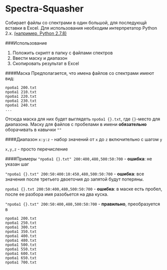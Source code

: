 Spectra-Squasher
================

Собирает файлы со спектрами в один большой, для последующй вставки в Excel.
Для использования необходим интерпретатор Python 2.x. [(например, Python 2.7.8)](https://www.python.org/downloads/release/python-278/)

###Использование
1. Положить скрипт в папку с файлами спектров
2. Ввести маску и диапазон
3. Скопировать результат в Excel

####Маска
Предполагается, что имена файлов со спектрами имеют вид:
```
проба1 200.txt
проба1 210.txt
проба1 220.txt
проба1 230.txt
проба1 240.txt
...
```
Отсюда маска для них будет выглядеть `проба1 {}.txt`, где `{}`-место для диапазона.
Маску для файлов с пробелами в имени **обязательно** оборачивать в кавычки `""`

####Диапазон
`x:y:z` - набор значений от `x` до `z` включительно с шагом `y`

`x,y,z` - просто перечисление

####Примеры
`"проба1 {}.txt" 200:400,480,500:50:700` - **ошибка**: не указан шаг

`"проба1 {}.txt" 200:50:400:10:450,480,500:50:700` - **ошибка**: все значения после третьего двоеточия до запятой будут потеряны.

`проба1 {}.txt 200:50:400,480,500:50:700` - **ошибка**: в маске есть пробел, после ее разбора имя разобьется на два куска.

`"проба1 {}.txt" 200:50:400,480,500:50:700` - **правильно**, преобразуется в 
```
проба1 200.txt
проба1 250.txt
проба1 300.txt
проба1 350.txt
проба1 400.txt
проба1 480.txt
проба1 500.txt
проба1 550.txt
проба1 600.txt
проба1 650.txt
проба1 700.txt
```
